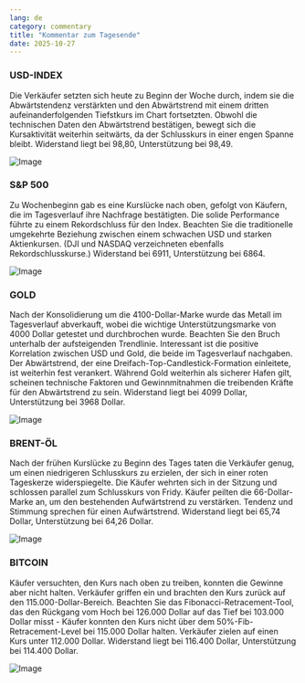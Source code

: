 ```yaml
---
lang: de
category: commentary
title: "Kommentar zum Tagesende"
date: 2025-10-27
---
```


### USD-INDEX

Die Verkäufer setzten sich heute zu Beginn der Woche durch, indem sie die Abwärtstendenz verstärkten und den Abwärtstrend mit einem dritten aufeinanderfolgenden Tiefstkurs im Chart fortsetzten. Obwohl die technischen Daten den Abwärtstrend bestätigen, bewegt sich die Kursaktivität weiterhin seitwärts, da der Schlusskurs in einer engen Spanne bleibt. Widerstand liegt bei 98,80, Unterstützung bei 98,49.

![Image](https://markleighedu.github.io/img/Oct-2025/27-Oct-2025/usdindex.jpg)

### S&P 500

Zu Wochenbeginn gab es eine Kurslücke nach oben, gefolgt von Käufern, die im Tagesverlauf ihre Nachfrage bestätigten. Die solide Performance führte zu einem Rekordschluss für den Index. Beachten Sie die traditionelle umgekehrte Beziehung zwischen einem schwachen USD und starken Aktienkursen. (DJI und NASDAQ verzeichneten ebenfalls Rekordschlusskurse.) Widerstand bei 6911, Unterstützung bei 6864.

![Image](https://markleighedu.github.io/img/Oct-2025/27-Oct-2025/sp500.jpg)

### GOLD

Nach der Konsolidierung um die 4100-Dollar-Marke wurde das Metall im Tagesverlauf abverkauft, wobei die wichtige Unterstützungsmarke von 4000 Dollar getestet und durchbrochen wurde. Beachten Sie den Bruch unterhalb der aufsteigenden Trendlinie. Interessant ist die positive Korrelation zwischen USD und Gold, die beide im Tagesverlauf nachgaben. Der Abwärtstrend, der eine Dreifach-Top-Candlestick-Formation einleitete, ist weiterhin fest verankert. Während Gold weiterhin als sicherer Hafen gilt, scheinen technische Faktoren und Gewinnmitnahmen die treibenden Kräfte für den Abwärtstrend zu sein. Widerstand liegt bei 4099 Dollar, Unterstützung bei 3968 Dollar.

![Image](https://markleighedu.github.io/img/Oct-2025/27-Oct-2025/gold.jpg)

### BRENT-ÖL

Nach der frühen Kurslücke zu Beginn des Tages taten die Verkäufer genug, um einen niedrigeren Schlusskurs zu erzielen, der sich in einer roten Tageskerze widerspiegelte. Die Käufer wehrten sich in der Sitzung und schlossen parallel zum Schlusskurs von Fridy. Käufer peilten die 66-Dollar-Marke an, um den bestehenden Aufwärtstrend zu verstärken. Tendenz und Stimmung sprechen für einen Aufwärtstrend. Widerstand liegt bei 65,74 Dollar, Unterstützung bei 64,26 Dollar.

![Image](https://markleighedu.github.io/img/Oct-2025/27-Oct-2025/brentoil.jpg)

### BITCOIN

Käufer versuchten, den Kurs nach oben zu treiben, konnten die Gewinne aber nicht halten. Verkäufer griffen ein und brachten den Kurs zurück auf den 115.000-Dollar-Bereich. Beachten Sie das Fibonacci-Retracement-Tool, das den Rückgang vom Hoch bei 126.000 Dollar auf das Tief bei 103.000 Dollar misst - Käufer konnten den Kurs nicht über dem 50%-Fib-Retracement-Level bei 115.000 Dollar halten. Verkäufer zielen auf einen Kurs unter 112.000 Dollar. Widerstand liegt bei 116.400 Dollar, Unterstützung bei 114.400 Dollar.

![Image](https://markleighedu.github.io/img/Oct-2025/27-Oct-2025/bitcoin.jpg)

